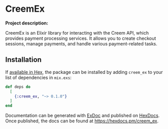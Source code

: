 # CreemEx

**Project description:**

CreemEx is an Elixir library for interacting with the Creem API, which provides payment processing services. It allows you to create checkout sessions, manage payments, and handle various payment-related tasks.

## Installation

If [available in Hex](https://hex.pm/docs/publish), the package can be installed
by adding `creem_ex` to your list of dependencies in `mix.exs`:

```elixir
def deps do
  [
    {:creem_ex, "~> 0.1.0"}
  ]
end
```

Documentation can be generated with [ExDoc](https://github.com/elixir-lang/ex_doc)
and published on [HexDocs](https://hexdocs.pm). Once published, the docs can
be found at <https://hexdocs.pm/creem_ex>.

